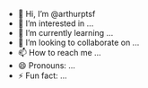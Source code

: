 - 👋 Hi, I’m @arthurptsf
- 👀 I’m interested in ...
- 🌱 I’m currently learning ...
- 💞️ I’m looking to collaborate on ...
- 📫 How to reach me ...
- 😄 Pronouns: ...
- ⚡ Fun fact: ...

<!---
arthurptsf/arthurptsf is a ✨ special ✨ repository because its `README.md` (this file) appears on your GitHub profile.
You can click the Preview link to take a look at your changes.
--->
